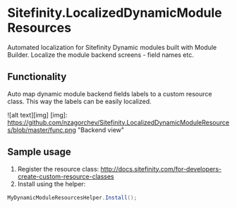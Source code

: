 # Sitefinity.LocalizedDynamicModuleResources
Automated localization for Sitefinity Dynamic modules built with Module Builder. Localize the module backend screens - field names etc.

## Functionality
Auto map dynamic module backend fields labels to a custom resource class. This way the labels can be easily localized.

![alt text][img]
[img]: https://github.com/nzagorchev/Sitefinity.LocalizedDynamicModuleResources/blob/master/func.png "Backend view"

## Sample usage
1. Register the resource class:
http://docs.sitefinity.com/for-developers-create-custom-resource-classes
2. Install using the helper:
```cs
MyDynamicModuleResourcesHelper.Install();
```